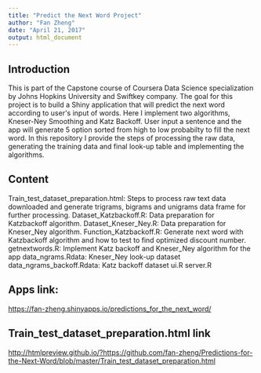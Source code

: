 ```yaml
---
title: "Predict the Next Word Project"
author: "Fan Zheng"
date: "April 21, 2017"
output: html_document
---
```



## Introduction

This is part of the Capstone course of Coursera Data Science specialization by Johns Hopkins University and Swiftkey company. The goal for this project is to build a Shiny application that will predict the next word according to user's input of words. Here I implement two algorithms, Kneser-Ney Smoothing and Katz Backoff. User input a sentence and the app will generate 5 option sorted from high to low probabilty to fill the next word. In this repository I provide the steps of processing the raw data, generating the training data and final look-up table and implementing the algorithms.


## Content

Train_test_dataset_preparation.html: Steps to process raw text data downloaded and generate trigrams, bigrams and unigrams data frame for further processing.
Dataset_Katzbackoff.R: Data preparation for Katzbackoff algorithm.
Dataset_Kneser_Ney.R: Data preparation for Kneser_Ney algorithm.
Function_Katzbackoff.R: Generate next word with Katzbackoff algorithm and how to test to find optimized discount number.
getnextwords.R: Implement Katz backoff and Kneser_Ney algorithm for the app
data_ngrams.Rdata: Kneser_Ney look-up dataset
data_ngrams_backoff.Rdata: Katz backoff dataset
ui.R
server.R

## Apps link:

https://fan-zheng.shinyapps.io/predictions_for_the_next_word/

## Train_test_dataset_preparation.html link

http://htmlpreview.github.io/?https://github.com/fan-zheng/Predictions-for-the-Next-Word/blob/master/Train_test_dataset_preparation.html



